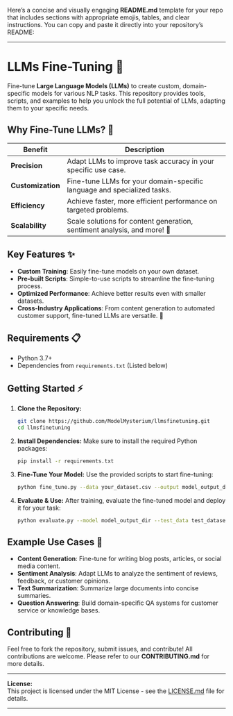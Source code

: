 Here’s a concise and visually engaging **README.md** template for your repo that includes sections with appropriate emojis, tables, and clear instructions. You can copy and paste it directly into your repository’s README:

---

# **LLMs Fine-Tuning 🚀**

Fine-tune **Large Language Models (LLMs)** to create custom, domain-specific models for various NLP tasks. This repository provides tools, scripts, and examples to help you unlock the full potential of LLMs, adapting them to your specific needs.

## Why Fine-Tune LLMs? 🤔

| **Benefit**           | **Description**                                                                 |
|-----------------------|---------------------------------------------------------------------------------|
| **Precision**         | Adapt LLMs to improve task accuracy in your specific use case.                   |
| **Customization**     | Fine-tune LLMs for your domain-specific language and specialized tasks.          |
| **Efficiency**        | Achieve faster, more efficient performance on targeted problems.                 |
| **Scalability**       | Scale solutions for content generation, sentiment analysis, and more! 🚀        |

## Key Features ✨

- **Custom Training**: Easily fine-tune models on your own dataset.
- **Pre-built Scripts**: Simple-to-use scripts to streamline the fine-tuning process.
- **Optimized Performance**: Achieve better results even with smaller datasets.
- **Cross-Industry Applications**: From content generation to automated customer support, fine-tuned LLMs are versatile. 🧠

## Requirements 📋

- Python 3.7+
- Dependencies from `requirements.txt` (Listed below)

## Getting Started ⚡️

1. **Clone the Repository:**
   ```bash
   git clone https://github.com/ModelMysterium/llmsfinetuning.git
   cd llmsfinetuning
   ```

2. **Install Dependencies:**
   Make sure to install the required Python packages:
   ```bash
   pip install -r requirements.txt
   ```

3. **Fine-Tune Your Model:**
   Use the provided scripts to start fine-tuning:
   ```bash
   python fine_tune.py --data your_dataset.csv --output model_output_dir
   ```

4. **Evaluate & Use:**
   After training, evaluate the fine-tuned model and deploy it for your task:
   ```bash
   python evaluate.py --model model_output_dir --test_data test_dataset.csv
   ```

## Example Use Cases 📝

- **Content Generation**: Fine-tune for writing blog posts, articles, or social media content.
- **Sentiment Analysis**: Adapt LLMs to analyze the sentiment of reviews, feedback, or customer opinions.
- **Text Summarization**: Summarize large documents into concise summaries.
- **Question Answering**: Build domain-specific QA systems for customer service or knowledge bases.

## Contributing 🤝

Feel free to fork the repository, submit issues, and contribute! All contributions are welcome. Please refer to our **CONTRIBUTING.md** for more details.

---

**License:**  
This project is licensed under the MIT License - see the [LICENSE.md](LICENSE.md) file for details.

---

